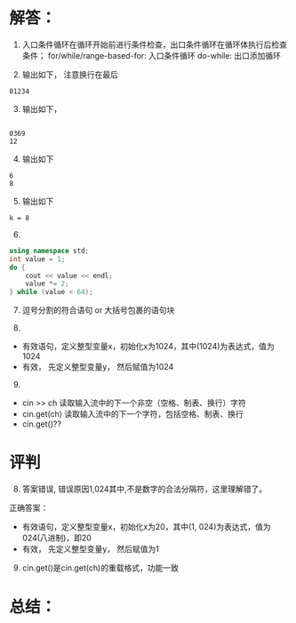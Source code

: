# 解答：
1. 入口条件循环在循环开始前进行条件检查，出口条件循环在循环体执行后检查条件；
   for/while/range-based-for: 入口条件循环
   do-while: 出口添加循环

2. 输出如下， 注意换行在最后
```
01234

```

3. 输出如下，
```

0369
12

```

4. 输出如下
```
6
8

```

5. 输出如下
```
k = 8

```

6. 
```C++
using namespace std;
int value = 1;
do {
    cout << value << endl;
    value *= 2;
} while (value < 64);
```

7. 逗号分割的符合语句 or 大括号包裹的语句块

8. 
- 有效语句，定义整型变量x，初始化x为1024，其中(1024)为表达式，值为1024
- 有效， 先定义整型变量y， 然后赋值为1024

9. 
- cin >> ch 读取输入流中的下一个非空（空格、制表、换行）字符
- cin.get(ch) 读取输入流中的下一个字符，包括空格、制表、换行
- cin.get()??

# 评判

8. 答案错误, 错误原因1,024其中,不是数字的合法分隔符，这里理解错了。

正确答案：
- 有效语句，定义整型变量x，初始化x为20，其中(1, 024)为表达式，值为024(八进制)，即20
- 有效， 先定义整型变量y， 然后赋值为1

9. cin.get()是cin.get(ch)的重载格式，功能一致

# 总结：
